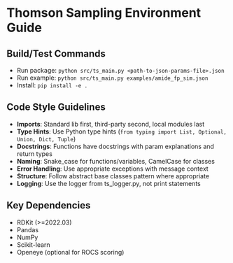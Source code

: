 # Thomson Sampling Environment Guide

## Build/Test Commands
- Run package: `python src/ts_main.py <path-to-json-params-file>.json`
- Run example: `python src/ts_main.py examples/amide_fp_sim.json`
- Install: `pip install -e .`

## Code Style Guidelines
- **Imports**: Standard lib first, third-party second, local modules last
- **Type Hints**: Use Python type hints (`from typing import List, Optional, Union, Dict, Tuple`)
- **Docstrings**: Functions have docstrings with param explanations and return types
- **Naming**: Snake_case for functions/variables, CamelCase for classes
- **Error Handling**: Use appropriate exceptions with message context
- **Structure**: Follow abstract base classes pattern where appropriate
- **Logging**: Use the logger from ts_logger.py, not print statements

## Key Dependencies
- RDKit (>=2022.03)
- Pandas
- NumPy
- Scikit-learn
- Openeye (optional for ROCS scoring)